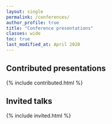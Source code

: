 ```yaml
---
layout: single
permalink: /conferences/
author_profile: true
title: "Conference presentations"
classes: wide
toc: true
last_modified_at: April 2020
---
```


## Contributed presentations

{% include contributed.html %}

## Invited talks

{% include invited.html %}

